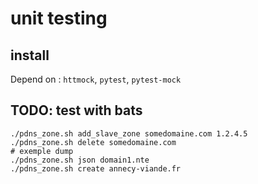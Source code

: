 # unit testing

## install 

Depend on : `httmock`, `pytest`, `pytest-mock`


## TODO: test with bats

~~~
./pdns_zone.sh add_slave_zone somedomaine.com 1.2.4.5
./pdns_zone.sh delete somedomaine.com
# exemple dump
./pdns_zone.sh json domain1.nte
./pdns_zone.sh create annecy-viande.fr
~~~
